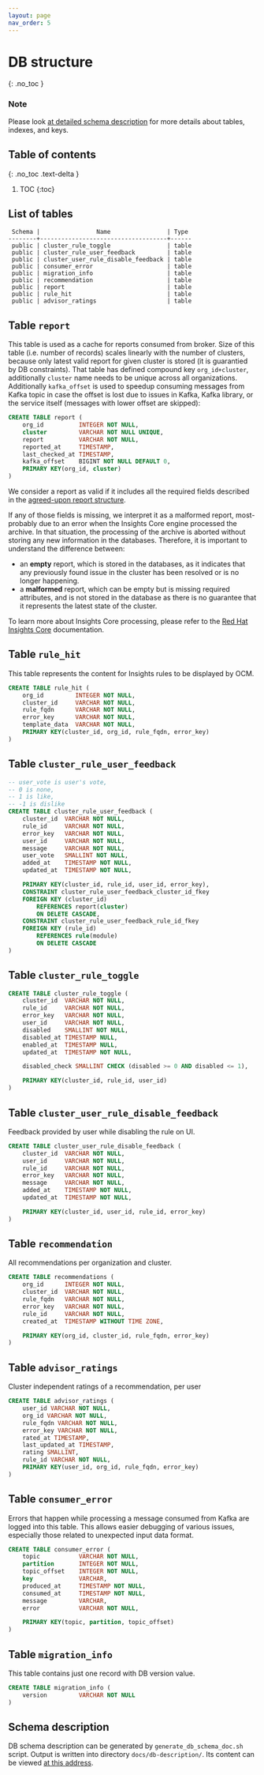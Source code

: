 ```yaml
---
layout: page
nav_order: 5
---
```

# DB structure
{: .no_toc }

### Note

Please look [at detailed schema
description](https://redhatinsights.github.io/insights-results-aggregator/db-description/)
for more details about tables, indexes, and keys.

## Table of contents
{: .no_toc .text-delta }

1. TOC
{:toc}

## List of tables

```
 Schema |                Name                | Type
--------+------------------------------------+------
 public | cluster_rule_toggle                | table
 public | cluster_rule_user_feedback         | table
 public | cluster_user_rule_disable_feedback | table
 public | consumer_error                     | table
 public | migration_info                     | table
 public | recommendation                     | table
 public | report                             | table
 public | rule_hit                           | table
 public | advisor_ratings                    | table
```

## Table `report`

This table is used as a cache for reports consumed from broker. Size of this
table (i.e. number of records) scales linearly with the number of clusters,
because only latest valid report for given cluster is stored (it is guarantied
by DB constraints). That table has defined compound key `org_id+cluster`,
additionally `cluster` name needs to be unique across all organizations.
Additionally `kafka_offset` is used to speedup consuming messages from Kafka
topic in case the offset is lost due to issues in Kafka, Kafka library, or
the service itself (messages with lower offset are skipped):

```sql
CREATE TABLE report (
    org_id          INTEGER NOT NULL,
    cluster         VARCHAR NOT NULL UNIQUE,
    report          VARCHAR NOT NULL,
    reported_at     TIMESTAMP,
    last_checked_at TIMESTAMP,
    kafka_offset    BIGINT NOT NULL DEFAULT 0,
    PRIMARY KEY(org_id, cluster)
)
```

We consider a report as valid if it includes all the required fields described
in the [agreed-upon report structure](
https://redhatinsights.github.io/insights-data-schemas/external-pipeline/ccx_data_pipeline.html#format-of-the-report-node).

If any of those fields is missing, we interpret it as a malformed report, most-
probably due to an error when the Insights Core engine processed the archive. In
that situation, the processing of the archive is aborted without storing any new
information in the databases. Therefore, it is important to understand the
difference between:
- an **empty** report, which is stored in the databases, as it indicates that any
previously found issue in the cluster has been resolved or is no longer happening.
- a **malformed** report, which can be empty but is missing required attributes,
and is not stored in the database as there is no guarantee that it represents the
latest state of the cluster.

To learn more about Insights Core processing, please refer to the [Red Hat Insights Core](
https://insights-core.readthedocs.io/en/latest/intro.html#id1) documentation.


## Table `rule_hit`

This table represents the content for Insights rules to be displayed by OCM.

```sql
CREATE TABLE rule_hit (
    org_id         INTEGER NOT NULL,
    cluster_id     VARCHAR NOT NULL,
    rule_fqdn      VARCHAR NOT NULL,
    error_key      VARCHAR NOT NULL,
    template_data  VARCHAR NOT NULL,
    PRIMARY KEY(cluster_id, org_id, rule_fqdn, error_key)
)
```

## Table `cluster_rule_user_feedback`

```sql
-- user_vote is user's vote,
-- 0 is none,
-- 1 is like,
-- -1 is dislike
CREATE TABLE cluster_rule_user_feedback (
    cluster_id  VARCHAR NOT NULL,
    rule_id     VARCHAR NOT NULL,
    error_key   VARCHAR NOT NULL,
    user_id     VARCHAR NOT NULL,
    message     VARCHAR NOT NULL,
    user_vote   SMALLINT NOT NULL,
    added_at    TIMESTAMP NOT NULL,
    updated_at  TIMESTAMP NOT NULL,

    PRIMARY KEY(cluster_id, rule_id, user_id, error_key),
    CONSTRAINT cluster_rule_user_feedback_cluster_id_fkey
    FOREIGN KEY (cluster_id)
        REFERENCES report(cluster)
        ON DELETE CASCADE,
    CONSTRAINT cluster_rule_user_feedback_rule_id_fkey
    FOREIGN KEY (rule_id)
        REFERENCES rule(module)
        ON DELETE CASCADE
)
```

## Table `cluster_rule_toggle`

```sql
CREATE TABLE cluster_rule_toggle (
    cluster_id  VARCHAR NOT NULL,
    rule_id     VARCHAR NOT NULL,
    error_key   VARCHAR NOT NULL,
    user_id     VARCHAR NOT NULL,
    disabled    SMALLINT NOT NULL,
    disabled_at TIMESTAMP NULL,
    enabled_at  TIMESTAMP NULL,
    updated_at  TIMESTAMP NOT NULL,

    disabled_check SMALLINT CHECK (disabled >= 0 AND disabled <= 1),

    PRIMARY KEY(cluster_id, rule_id, user_id)
)
```

## Table `cluster_user_rule_disable_feedback`

Feedback provided by user while disabling the rule on UI.

```sql
CREATE TABLE cluster_user_rule_disable_feedback (
    cluster_id  VARCHAR NOT NULL,
    user_id     VARCHAR NOT NULL,
    rule_id     VARCHAR NOT NULL,
    error_key   VARCHAR NOT NULL,
    message     VARCHAR NOT NULL,
    added_at    TIMESTAMP NOT NULL,
    updated_at  TIMESTAMP NOT NULL,

    PRIMARY KEY(cluster_id, user_id, rule_id, error_key)
)
```

## Table `recommendation`

All recommendations per organization and cluster.

```sql
CREATE TABLE recommendations (
    org_id      INTEGER NOT NULL,
    cluster_id  VARCHAR NOT NULL,
    rule_fqdn   VARCHAR NOT NULL,
    error_key   VARCHAR NOT NULL,
    rule_id     VARCHAR NOT NULL,
    created_at  TIMESTAMP WITHOUT TIME ZONE,

    PRIMARY KEY(org_id, cluster_id, rule_fqdn, error_key)
)
```

## Table `advisor_ratings`

Cluster independent ratings of a recommendation, per user

```sql
CREATE TABLE advisor_ratings (
    user_id VARCHAR NOT NULL,
    org_id VARCHAR NOT NULL,
    rule_fqdn VARCHAR NOT NULL,
    error_key VARCHAR NOT NULL,
    rated_at TIMESTAMP,
    last_updated_at TIMESTAMP,
    rating SMALLINT,
    rule_id VARCHAR NOT NULL,
    PRIMARY KEY(user_id, org_id, rule_fqdn, error_key)
)
```

## Table `consumer_error`

Errors that happen while processing a message consumed from Kafka are logged into this table. This
allows easier debugging of various issues, especially those related to unexpected input data format.

```sql
CREATE TABLE consumer_error (
    topic           VARCHAR NOT NULL,
    partition       INTEGER NOT NULL,
    topic_offset    INTEGER NOT NULL,
    key             VARCHAR,
    produced_at     TIMESTAMP NOT NULL,
    consumed_at     TIMESTAMP NOT NULL,
    message         VARCHAR,
    error           VARCHAR NOT NULL,

    PRIMARY KEY(topic, partition, topic_offset)
)
```

## Table `migration_info`

This table contains just one record with DB version value.

```sql
CREATE TABLE migration_info (
    version         VARCHAR NOT NULL
)
```



## Schema description

DB schema description can be generated by `generate_db_schema_doc.sh` script.
Output is written into directory `docs/db-description/`. Its content can be
viewed [at this
address](https://redhatinsights.github.io/insights-results-aggregator/db-description/).
